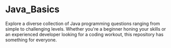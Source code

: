 # Java_Basics
Explore a diverse collection of Java programming questions ranging from simple to challenging levels. Whether you're a beginner honing your skills or an experienced developer looking for a coding workout, this repository has something for everyone.
